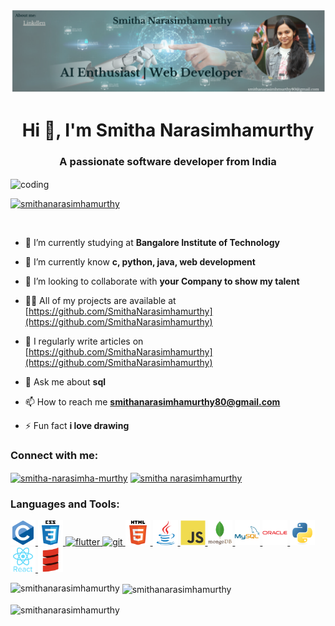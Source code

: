 ![logo](https://github.com/SmithaNarasimhamurthy/SmithaNarasimhamurthy/blob/main/AI%20Enthusiast%20%20Web%20Developer%20(1).png)
<h1 align="center">Hi 👋, I'm Smitha Narasimhamurthy</h1>
<h3 align="center">A passionate software developer from India</h3>

<image align="center" alt="coding" width="900" src= "https://www.codium.ai/wp-content/uploads/2023/10/how-does-code-integrity-work.gif">

<p align="left"> <a href="https://github.com/ryo-ma/github-profile-trophy"><img src="https://github-profile-trophy.vercel.app/?username=smithanarasimhamurthy" alt="smithanarasimhamurthy" /></a> </p>

<p align="left"> <a href="https://twitter.com/" target="blank"><img src="https://img.shields.io/twitter/follow/?logo=twitter&style=for-the-badge" alt="" /></a> </p>

- 🔭 I’m currently studying at **Bangalore Institute of Technology**

- 🌱 I’m currently know **c, python, java, web development**

- 👯 I’m looking to collaborate with **your Company to show my talent**

- 👨‍💻 All of my projects are available at [https://github.com/SmithaNarasimhamurthy](https://github.com/SmithaNarasimhamurthy)

- 📝 I regularly write articles on [https://github.com/SmithaNarasimhamurthy](https://github.com/SmithaNarasimhamurthy)

- 💬 Ask me about **sql**

- 📫 How to reach me **smithanarasimhamurthy80@gmail.com**

- ⚡ Fun fact **i love drawing**

<h3 align="left">Connect with me:</h3>
<p align="left">
<a href="https://linkedin.com/in/smitha-narasimha-murthy" target="blank"><img align="center" src="https://raw.githubusercontent.com/rahuldkjain/github-profile-readme-generator/master/src/images/icons/Social/linked-in-alt.svg" alt="smitha-narasimha-murthy" height="30" width="40" /></a>
<a href="https://www.leetcode.com/smitha narasimhamurthy" target="blank"><img align="center" src="https://raw.githubusercontent.com/rahuldkjain/github-profile-readme-generator/master/src/images/icons/Social/leet-code.svg" alt="smitha narasimhamurthy" height="30" width="40" /></a>
</p>

<h3 align="left">Languages and Tools:</h3>
<p align="left"> <a href="https://www.cprogramming.com/" target="_blank" rel="noreferrer"> <img src="https://raw.githubusercontent.com/devicons/devicon/master/icons/c/c-original.svg" alt="c" width="40" height="40"/> </a> <a href="https://www.w3schools.com/css/" target="_blank" rel="noreferrer"> <img src="https://raw.githubusercontent.com/devicons/devicon/master/icons/css3/css3-original-wordmark.svg" alt="css3" width="40" height="40"/> </a> <a href="https://flutter.dev" target="_blank" rel="noreferrer"> <img src="https://www.vectorlogo.zone/logos/flutterio/flutterio-icon.svg" alt="flutter" width="40" height="40"/> </a> <a href="https://git-scm.com/" target="_blank" rel="noreferrer"> <img src="https://www.vectorlogo.zone/logos/git-scm/git-scm-icon.svg" alt="git" width="40" height="40"/> </a> <a href="https://www.w3.org/html/" target="_blank" rel="noreferrer"> <img src="https://raw.githubusercontent.com/devicons/devicon/master/icons/html5/html5-original-wordmark.svg" alt="html5" width="40" height="40"/> </a> <a href="https://www.java.com" target="_blank" rel="noreferrer"> <img src="https://raw.githubusercontent.com/devicons/devicon/master/icons/java/java-original.svg" alt="java" width="40" height="40"/> </a> <a href="https://developer.mozilla.org/en-US/docs/Web/JavaScript" target="_blank" rel="noreferrer"> <img src="https://raw.githubusercontent.com/devicons/devicon/master/icons/javascript/javascript-original.svg" alt="javascript" width="40" height="40"/> </a> <a href="https://www.mongodb.com/" target="_blank" rel="noreferrer"> <img src="https://raw.githubusercontent.com/devicons/devicon/master/icons/mongodb/mongodb-original-wordmark.svg" alt="mongodb" width="40" height="40"/> </a> <a href="https://www.mysql.com/" target="_blank" rel="noreferrer"> <img src="https://raw.githubusercontent.com/devicons/devicon/master/icons/mysql/mysql-original-wordmark.svg" alt="mysql" width="40" height="40"/> </a> <a href="https://www.oracle.com/" target="_blank" rel="noreferrer"> <img src="https://raw.githubusercontent.com/devicons/devicon/master/icons/oracle/oracle-original.svg" alt="oracle" width="40" height="40"/> </a> <a href="https://www.python.org" target="_blank" rel="noreferrer"> <img src="https://raw.githubusercontent.com/devicons/devicon/master/icons/python/python-original.svg" alt="python" width="40" height="40"/> </a> <a href="https://reactjs.org/" target="_blank" rel="noreferrer"> <img src="https://raw.githubusercontent.com/devicons/devicon/master/icons/react/react-original-wordmark.svg" alt="react" width="40" height="40"/> </a> <a href="https://www.scala-lang.org" target="_blank" rel="noreferrer"> <img src="https://raw.githubusercontent.com/devicons/devicon/master/icons/scala/scala-original.svg" alt="scala" width="40" height="40"/> </a> </p>

<p><img align="left" src="https://github-readme-stats.vercel.app/api/top-langs?username=smithanarasimhamurthy&show_icons=true&locale=en&layout=compact" alt="smithanarasimhamurthy" /></p>

<p>&nbsp;<img align="center" src="https://github-readme-stats.vercel.app/api?username=smithanarasimhamurthy&show_icons=true&locale=en" alt="smithanarasimhamurthy" /></p>

<p><img align="center" src="https://github-readme-streak-stats.herokuapp.com/?user=smithanarasimhamurthy&" alt="smithanarasimhamurthy" /></p>
